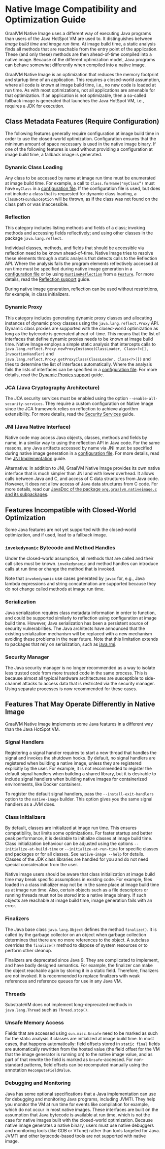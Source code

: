# Native Image Compatibility and Optimization Guide

GraalVM Native Image uses a different way of executing Java programs than users of the Java HotSpot VM are used to.
It distinguishes between *image build time* and *image run time*.
At image build time, a static analysis finds all methods that are reachable from the entry point of the application.
These (and only these) methods are then ahead-of-time compiled into a native image.
Because of the different optimization model, Java programs can behave somewhat differently when compiled into a native image.

GraalVM Native Image is an optimization that reduces the memory footprint and startup time of an application.
This requires a closed-world assumption, where all code is known at image build time, i.e., no new code is loaded at run time.
As with most optimizations, not all applications are amenable for that optimization.
If an application is not optimizable, then a so-called fallback image is generated that launches the Java HotSpot VM, i.e., requires a JDK for execution.

## Class Metadata Features (Require Configuration)

The following features generally require configuration at image build time in order to use the closed-world optimization.
Configuration ensures that the minimum amount of space necessary is used in the native image binary.
If one of the following features is used without providing a configuration at image build time, a fallback image is generated.

### Dynamic Class Loading
Any class to be accessed by name at image run time must be enumerated at image build time.
For example, a call to `Class.forName("myClass”)` must have `myClass` in a [configuration file](Configuration.md).
If the configuration file is used, but does not include a class that is requested for dynamic class loading, a `ClassNotFoundException` will be thrown, as if the class was not found on the class path or was inaccessible.

### Reflection
This category includes listing methods and fields of a class; invoking methods and accessing fields reflectively; and using other classes in the package `java.lang.reflect`.

Individual classes, methods, and fields that should be accessible via reflection need to be known ahead-of-time.
Native Image tries to resolve these elements through a static analysis that detects calls to the Reflection API.
Where the analysis fails the program elements reflectively accessed at run time must be specified during native image generation in a [configuration file](Configuration.md) or by using [`RuntimeReflection`](http://www.graalvm.org/sdk/javadoc/org/graalvm/nativeimage/hosted/RuntimeReflection.html) from a [`Feature`](http://www.graalvm.org/sdk/javadoc/org/graalvm/nativeimage/hosted/Feature.html).
For more details, read the [Reflection support](Reflection.md) guide.

During native image generation, reflection can be used without restrictions, for example, in class initializers.

### Dynamic Proxy
This category includes generating dynamic proxy classes and allocating instances of dynamic proxy classes using the `java.lang.reflect.Proxy` API.
Dynamic class proxies are supported with the closed-world optimization as long as the bytecode is generated ahead-of-time.
This means that the list of interfaces that define dynamic proxies needs to be known at image build time.
Native Image employs a simple static analysis that intercepts calls to `java.lang.reflect.Proxy.newProxyInstance(ClassLoader, Class<?>[], InvocationHandler)` and `java.lang.reflect.Proxy.getProxyClass(ClassLoader, Class<?>[])` and tries to determine the list of interfaces automatically.
Where the analysis fails the lists of interfaces can be specified in a [configuration file](Configuration.md).
For more details, read the [Dynamic Proxies support](DynamicProxy.md) guide.

### JCA (Java Cryptography Architecture)
The JCA security services must be enabled using the option `--enable-all-security-services`.
They require a custom configuration on Native Image since the JCA framework relies on reflection to achieve algorithm extensibility. For more details, read the [Security Services](JCASecurityServices.md) guide.

### JNI (Java Native Interface)
Native code may access Java objects, classes, methods and fields by name, in a similar way to using the reflection API in Java code.
For the same reasons, any Java artifacts accessed by name via JNI must be specified during native image generation in a [configuration file](Configuration.md). For more details, read the [JNI Implementation](JNI.md) guide.

Alternative: In addition to JNI, GraalVM Native Image provides its own native interface that is much simpler than JNI and with lower overhead.
It allows calls between Java and C, and access of C data structures from Java code.
However, it does not allow access of Java data structures from C code.
For more details, read our [JavaDoc of the package `org.graalvm.nativeimage.c` and its subpackages](http://www.graalvm.org/sdk/javadoc/).

## Features Incompatible with Closed-World Optimization

Some Java features are not yet supported with the closed-world optimization, and if used, lead to a fallback image.

### `invokedynamic` Bytecode and Method Handles
Under the closed-world assumption, all methods that are called and their call sites must be known.
`invokedynamic` and method handles can introduce calls at run time or change the method that is invoked.

Note that `invokedynamic` use cases generated by `javac` for, e.g., Java lambda expressions and string concatenation are supported because they do not change called methods at image run time.

### Serialization
Java serialization requires class metadata information in order to function, and could be supported similarly to reflection using configuration at image build time.
However, Java serialization has been a persistent source of security vulnerabilities.
The Java architects have announced that the existing serialization mechanism will be replaced with a new mechanism avoiding these problems in the near future.
Note that this limitation extends to packages that rely on serialization, such as [java.rmi](https://docs.oracle.com/javase/8/docs/technotes/guides/rmi).

### Security Manager
The Java security manager is no longer recommended as a way to isolate less trusted code from more trusted code in the same process.
This is because almost all typical hardware architectures are susceptible to side-channel attacks to access data that is restricted via the security manager.
Using separate processes is now recommended for these cases.


## Features That May Operate Differently in Native Image

GraalVM Native Image implements some Java features in a different way than the Java HotSpot VM.

### Signal Handlers

Registering a signal handler requires to start a new thread that handles the
signal and invokes the shutdown hooks. By default, no signal handlers are
registered when building a native image, unless they are registered explicitly by the user.
For example, it is not recommended to register the default signal
handlers when building a shared library, but it is desirable to include
signal handlers when building native images for containerized environments, like
Docker containers.

To register the default signal handlers, pass the `--install-exit-handlers` option to the
`native-image` builder. This option gives you the same signal handlers as a JVM does.

### Class Initializers
By default, classes are initialized at image run time.
This ensures compatibility, but limits some optimizations.
For faster startup and better peak performance, it is desirable to initialize classes at image build time.
Class initialization behaviour can be adjusted using the options `--initialize-at-build-time` or `--initialize-at-run-time` for specific classes and packages or for all classes.
See `native-image --help` for details.
Classes of the JDK class libraries are handled for you and do not need special consideration from the user.

Native image users should be aware that class initialization at image build time
may break specific assumptions in existing code.
For example, files loaded in a class initializer may not be in the same place at image build time as at image run time.
Also, certain objects such as a file descriptors or running threads must not be stored into a native image binary.
If such objects are reachable at image build time, image generation fails with an error.

### Finalizers
The Java base class `java.lang.Object` defines the method `finalize()`.
It is called by the garbage collector on an object when garbage collection determines that there are no more references to the object.
A subclass overrides the `finalize()` method to dispose of system resources or to perform other cleanup.

Finalizers are deprecated since Java 9.
They are complicated to implement, and have badly designed semantics.
For example, the finalizer can make the object reachable again by storing it in a static field.
Therefore, finalizers are not invoked.
It is recommended to replace finalizers with weak references and reference queues for use in any Java VM.

### Threads
SubstrateVM does not implement long-deprecated methods in `java.lang.Thread` such as `Thread.stop()`.

### Unsafe Memory Access
Fields that are accessed using `sun.misc.Unsafe` need to be marked as such for the static analysis if classes are initialized at image build time.
In most cases, that happens automatically: field offsets stored in `static final` fields are automatically rewritten from the hosted value (the field offset for the VM that the image generator is running on) to the native image value, and as part of that rewrite the field is marked as `Unsafe`-accessed.
For non-standard patterns, field offsets can be recomputed manually using the annotation `RecomputeFieldValue`.

### Debugging and Monitoring
Java has some optional specifications that a Java implementation can use for debugging and monitoring Java programs, including JVMTI.
They help you monitor the VM at run time for events like compilation for example, which do not occur in most native images.
These interfaces are built on the assumption that Java bytecode is available at run time, which is not the case for native images built with the closed-world optimization.
Because native image generates a native binary, users must use native debuggers and monitoring tools (like GDB or VTune) rather than tools targeted for Java.
JVMTI and other bytecode-based tools are not supported with native image.
